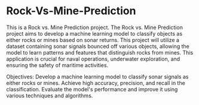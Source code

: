 # Rock-Vs-Mine-Prediction
This is a Rock vs. Mine Prediction project. The Rock vs. Mine Prediction project aims to develop a machine learning model to classify objects as either rocks or mines based on sonar returns. This project will utilize a dataset containing sonar signals bounced off various objects, allowing the model to learn patterns and features that distinguish rocks from mines. This application is crucial for naval operations, underwater exploration, and ensuring the safety of maritime activities.

Objectives:
Develop a machine learning model to classify sonar signals as either rocks or mines.
Achieve high accuracy, precision, and recall in the classification.
Evaluate the model's performance and improve it using various techniques and algorithms.
